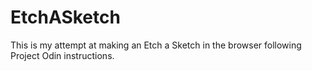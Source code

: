 # EtchASketch
This is my attempt at making an Etch a Sketch in the browser following Project Odin instructions.